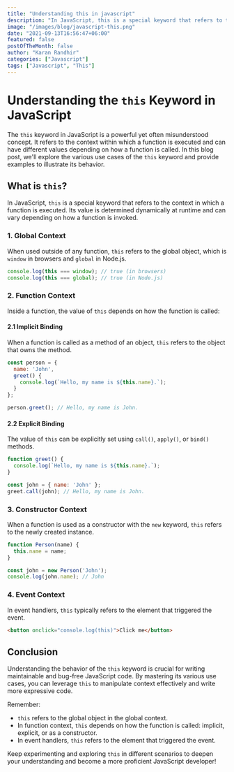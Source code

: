 ```yaml
---
title: "Understanding this in javascript"
description: "In JavaScript, this is a special keyword that refers to the context in which a function is executed. The value of this depends on how a function is called, rather than where it is defined. Understanding the value of this is crucial for writing clean and maintainable code."
image: "/images/blog/javascript-this.png"
date: "2021-09-13T16:56:47+06:00"
featured: false
postOfTheMonth: false
author: "Karan Randhir"
categories: ["Javascript"]
tags: ["Javascript", "This"]
---
```



# Understanding the `this` Keyword in JavaScript

The `this` keyword in JavaScript is a powerful yet often misunderstood concept. It refers to the context within which a function is executed and can have different values depending on how a function is called. In this blog post, we'll explore the various use cases of the `this` keyword and provide examples to illustrate its behavior.

## What is `this`?

In JavaScript, `this` is a special keyword that refers to the context in which a function is executed. Its value is determined dynamically at runtime and can vary depending on how a function is invoked.

### 1. Global Context

When used outside of any function, `this` refers to the global object, which is `window` in browsers and `global` in Node.js.

```javascript
console.log(this === window); // true (in browsers)
console.log(this === global); // true (in Node.js)
```

### 2. Function Context

Inside a function, the value of `this` depends on how the function is called:

#### 2.1 Implicit Binding

When a function is called as a method of an object, `this` refers to the object that owns the method.

```javascript
const person = {
  name: 'John',
  greet() {
    console.log(`Hello, my name is ${this.name}.`);
  }
};

person.greet(); // Hello, my name is John.
```

#### 2.2 Explicit Binding

The value of `this` can be explicitly set using `call()`, `apply()`, or `bind()` methods.

```javascript
function greet() {
  console.log(`Hello, my name is ${this.name}.`);
}

const john = { name: 'John' };
greet.call(john); // Hello, my name is John.
```

### 3. Constructor Context

When a function is used as a constructor with the `new` keyword, `this` refers to the newly created instance.

```javascript
function Person(name) {
  this.name = name;
}

const john = new Person('John');
console.log(john.name); // John
```

### 4. Event Context

In event handlers, `this` typically refers to the element that triggered the event.

```html
<button onclick="console.log(this)">Click me</button>
```

## Conclusion

Understanding the behavior of the `this` keyword is crucial for writing maintainable and bug-free JavaScript code. By mastering its various use cases, you can leverage `this` to manipulate context effectively and write more expressive code.

Remember:

- `this` refers to the global object in the global context.
- In function context, `this` depends on how the function is called: implicit, explicit, or as a constructor.
- In event handlers, `this` refers to the element that triggered the event.

Keep experimenting and exploring `this` in different scenarios to deepen your understanding and become a more proficient JavaScript developer!
